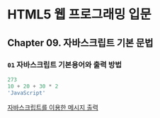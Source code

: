 # HTML5 웹 프로그래밍 입문

## Chapter 09. 자바스크립트 기본 문법

### `01` 자바스크립트 기본용어와 출력 방법
```JavaScript
273
10 + 20 + 30 * 2
'JavaScript'
```
[자바스크립트를 이용한 메시지 출력](https://htmlpreview.github.io/?https://github.com/oceanfromthewave/html5/blob/master/helloworld/index.html)
